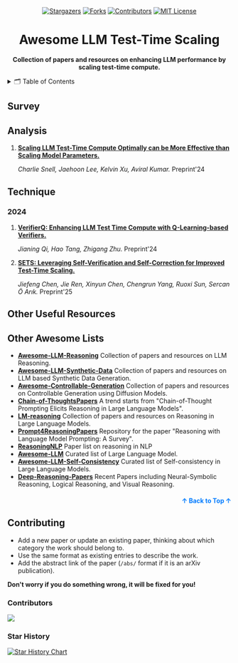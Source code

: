 <a name="readme-top"></a>

<div align="center">
  <a href="https://github.com/wasiahmad/Awesome-LLM-Test-Time-Scaling/stargazers"><img src="https://img.shields.io/github/stars/wasiahmad/Awesome-LLM-Test-Time-Scaling?style=for-the-badge" alt="Stargazers"></a>
  <a href="https://github.com/wasiahmad/Awesome-LLM-Test-Time-Scaling/network/members"><img src="https://img.shields.io/github/forks/wasiahmad/Awesome-LLM-Test-Time-Scaling?style=for-the-badge" alt="Forks"></a>
  <a href="https://github.com/wasiahmad/Awesome-LLM-Test-Time-Scaling/graphs/contributors"><img src="https://img.shields.io/github/contributors/wasiahmad/Awesome-LLM-Test-Time-Scaling?style=for-the-badge" alt="Contributors"></a>
  <a href="https://github.com/wasiahmad/Awesome-LLM-Test-Time-Scaling/blob/main/LICENSE"><img src="https://img.shields.io/github/license/wasiahmad/Awesome-LLM-Test-Time-Scaling?style=for-the-badge" alt="MIT License"></a>
</div>

<h1 align="center">Awesome LLM Test-Time Scaling</h1>

<p align="center">
    <b> Collection of papers and resources on enhancing LLM performance by scaling test-time compute.</b>
</p>

<details>
  <summary>🗂️ Table of Contents</summary>
  <ol>
    <li><a href="#survey">Survey</a></li>
    <li><a href="#analysis">Analysis</a></li>
    <li><a href="#technique">Technique</a></li>
    <li><a href="#other-useful-resources">Other Useful Resources</a></li>
    <li><a href="#other-awesome-lists">Other Awesome Lists</a></li>
    <li><a href="#contributing">Contributing</a></li>
  </ol>
</details>


## Survey



## Analysis

1. **[Scaling LLM Test-Time Compute Optimally can be More Effective than Scaling Model Parameters.](https://arxiv.org/abs/2408.03314)**

    *Charlie Snell, Jaehoon Lee, Kelvin Xu, Aviral Kumar.* Preprint'24

## Technique

### 2024

1. **[VerifierQ: Enhancing LLM Test Time Compute with Q-Learning-based Verifiers.](https://arxiv.org/abs/2410.08048)**

   *Jianing Qi, Hao Tang, Zhigang Zhu.* Preprint'24

2. **[SETS: Leveraging Self-Verification and Self-Correction for Improved Test-Time Scaling.](https://arxiv.org/abs/2501.19306)**
   
   *Jiefeng Chen, Jie Ren, Xinyun Chen, Chengrun Yang, Ruoxi Sun, Sercan Ö Arık.* Preprint'25


## Other Useful Resources



## Other Awesome Lists

- **[Awesome-LLM-Reasoning](https://github.com/atfortes/Awesome-LLM-Reasoning)**  Collection of papers and resources on LLM Reasoning.
- **[Awesome-LLM-Synthetic-Data](https://github.com/wasiahmad/Awesome-LLM-Synthetic-Data)**  Collection of papers and resources on LLM based Synthetic Data Generation.
- **[Awesome-Controllable-Generation](https://github.com/atfortes/Awesome-Controllable-Generation)**  Collection of papers and resources on Controllable Generation using Diffusion Models.
- **[Chain-of-ThoughtsPapers](https://github.com/Timothyxxx/Chain-of-ThoughtsPapers)**  A trend starts from "Chain-of-Thought Prompting Elicits Reasoning in Large Language Models".
- **[LM-reasoning](https://github.com/jeffhj/LM-reasoning)**  Collection of papers and resources on Reasoning in Large Language Models.
- **[Prompt4ReasoningPapers](https://github.com/zjunlp/Prompt4ReasoningPapers)**  Repository for the paper "Reasoning with Language Model Prompting: A Survey".
- **[ReasoningNLP](https://github.com/FreedomIntelligence/ReasoningNLP)**  Paper list on reasoning in NLP
- **[Awesome-LLM](https://github.com/Hannibal046/Awesome-LLM)**  Curated list of Large Language Model.
- **[Awesome-LLM-Self-Consistency](https://github.com/SuperBruceJia/Awesome-LLM-Self-Consistency)**  Curated list of Self-consistency in Large Language Models.
- **[Deep-Reasoning-Papers](https://github.com/floodsung/Deep-Reasoning-Papers)**  Recent Papers including Neural-Symbolic Reasoning, Logical Reasoning, and Visual Reasoning.

<p align="right" style="font-size: 14px; color: #555; margin-top: 20px;">
    <a href="#readme-top" style="text-decoration: none; color: #007bff; font-weight: bold;">
        ↑ Back to Top ↑
    </a>
</p>


## Contributing

- Add a new paper or update an existing paper, thinking about which category the work should belong to.
- Use the same format as existing entries to describe the work.
- Add the abstract link of the paper (`/abs/` format if it is an arXiv publication).

**Don't worry if you do something wrong, it will be fixed for you!**

### Contributors

<a href="https://github.com/wasiahmad/Awesome-LLM-Test-Time-Scaling/graphs/contributors">
  <img src="https://contrib.rocks/image?repo=wasiahmad/Awesome-LLM-Test-Time-Scaling" />
</a>

### Star History

[![Star History Chart](https://api.star-history.com/svg?repos=atfortes/Awesome-LLM-Test-Time-Scaling&type=Timeline)](https://star-history.com/#atfortes/Awesome-LLM-Test-Time-Scaling&Timeline)

